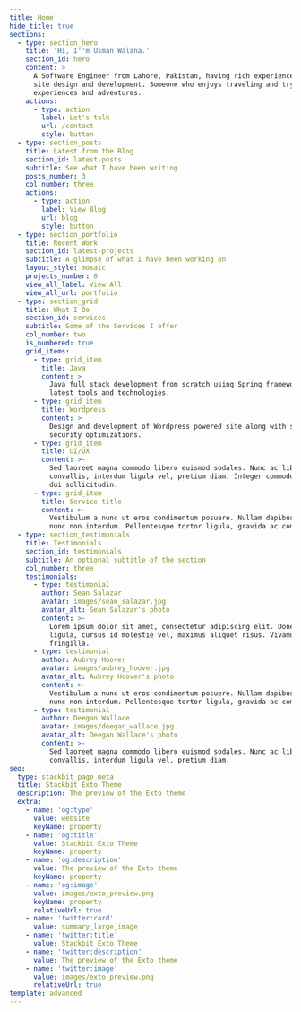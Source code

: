 ```yaml
---
title: Home
hide_title: true
sections:
  - type: section_hero
    title: 'Hi, I''m Usman Walana.'
    section_id: hero
    content: >
      A Software Engineer from Lahore, Pakistan, having rich experience in web
      site design and development. Someone who enjoys traveling and trying new
      experiences and adventures.
    actions:
      - type: action
        label: Let's talk
        url: /contact
        style: button
  - type: section_posts
    title: Latest from the Blog
    section_id: latest-posts
    subtitle: See what I have been writing
    posts_number: 3
    col_number: three
    actions:
      - type: action
        label: View Blog
        url: blog
        style: button
  - type: section_portfolio
    title: Recent Work
    section_id: latest-projects
    subtitle: A glimpse of what I have been working on
    layout_style: mosaic
    projects_number: 6
    view_all_label: View All
    view_all_url: portfolio
  - type: section_grid
    title: What I Do
    section_id: services
    subtitle: Some of the Services I offer
    col_number: two
    is_numbered: true
    grid_items:
      - type: grid_item
        title: Java
        content: >
          Java full stack development from scratch using Spring framework and
          latest tools and technologies.
      - type: grid_item
        title: Wordpress
        content: >
          Design and development of Wordpress powered site along with speed and
          security optimizations.
      - type: grid_item
        title: UI/UX
        content: >-
          Sed laoreet magna commodo libero euismod sodales. Nunc ac libero
          convallis, interdum ligula vel, pretium diam. Integer commodo sem at
          dui sollicitudin.
      - type: grid_item
        title: Service title
        content: >-
          Vestibulum a nunc ut eros condimentum posuere. Nullam dapibus quis
          nunc non interdum. Pellentesque tortor ligula, gravida ac commodo eu.
  - type: section_testimonials
    title: Testimonials
    section_id: testimonials
    subtitle: An optional subtitle of the section
    col_number: three
    testimonials:
      - type: testimonial
        author: Sean Salazar
        avatar: images/sean_salazar.jpg
        avatar_alt: Sean Salazar's photo
        content: >-
          Lorem ipsum dolor sit amet, consectetur adipiscing elit. Donec nisl
          ligula, cursus id molestie vel, maximus aliquet risus. Vivamus in nibh
          fringilla.
      - type: testimonial
        author: Aubrey Hoover
        avatar: images/aubrey_hoover.jpg
        avatar_alt: Aubrey Hoover's photo
        content: >-
          Vestibulum a nunc ut eros condimentum posuere. Nullam dapibus quis
          nunc non interdum. Pellentesque tortor ligula, gravida ac commodo eu.
      - type: testimonial
        author: Deegan Wallace
        avatar: images/deegan_wallace.jpg
        avatar_alt: Deegan Wallace's photo
        content: >-
          Sed laoreet magna commodo libero euismod sodales. Nunc ac libero
          convallis, interdum ligula vel, pretium diam.
seo:
  type: stackbit_page_meta
  title: Stackbit Exto Theme
  description: The preview of the Exto theme
  extra:
    - name: 'og:type'
      value: website
      keyName: property
    - name: 'og:title'
      value: Stackbit Exto Theme
      keyName: property
    - name: 'og:description'
      value: The preview of the Exto theme
      keyName: property
    - name: 'og:image'
      value: images/exto_preview.png
      keyName: property
      relativeUrl: true
    - name: 'twitter:card'
      value: summary_large_image
    - name: 'twitter:title'
      value: Stackbit Exto Theme
    - name: 'twitter:description'
      value: The preview of the Exto theme
    - name: 'twitter:image'
      value: images/exto_preview.png
      relativeUrl: true
template: advanced
---
```

